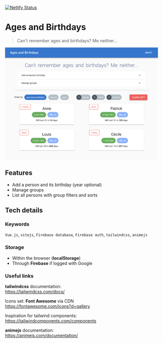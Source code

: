 [![Netlify Status](https://api.netlify.com/api/v1/badges/e9b41512-6a6f-4fac-818d-59c647708925/deploy-status)](https://app.netlify.com/sites/ages-and-birthdays/deploys)

# Ages and Birthdays

> Can't remember ages and birthdays? Me neither...

![Alt text](screenshot-readme.png?raw=true 'App screenshot')

## Features

- Add a person and its birthday (year optional)
- Manage groups
- List all persons with group filters and sorts

## Tech details

### Keywords

`Vue.js`, `vitejs`, `Firebase database`, `Firebase auth`, `tailwindcss`, `animejs`

### Storage

- Within the browser (**localStorage**)
- Through **Firebase** if logged with Google 

### Useful links

**tailwindcss** documentation:  
https://tailwindcss.com/docs/

Icons set: **Font Awesome** via CDN  
https://fontawesome.com/icons?d=gallery

Inspiration for tailwind components:  
https://tailwindcomponents.com/components

**animejs** documentation:  
https://animejs.com/documentation/
